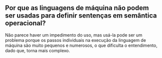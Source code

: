 ## Por que as linguagens de máquina não podem ser usadas para definir sentenças em semântica operacional?

Não parece haver um impedimento do uso, mas usá-la pode ser um problema porque os passos individuais na execução da linguagem de máquina são muito pequenos e numerosos, o que dificulta o entendimento, dado que, torna mais complexo.
